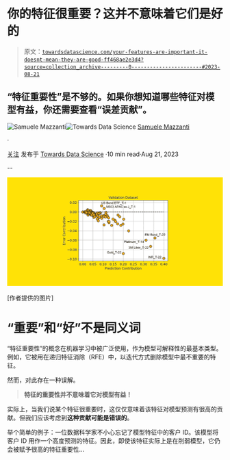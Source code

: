 # 你的特征很重要？这并不意味着它们是好的

> 原文：[`towardsdatascience.com/your-features-are-important-it-doesnt-mean-they-are-good-ff468ae2e3d4?source=collection_archive---------0-----------------------#2023-08-21`](https://towardsdatascience.com/your-features-are-important-it-doesnt-mean-they-are-good-ff468ae2e3d4?source=collection_archive---------0-----------------------#2023-08-21)

## “特征重要性”是不够的。如果你想知道哪些特征对模型有益，你还需要查看“误差贡献”。

[](https://medium.com/@mazzanti.sam?source=post_page-----ff468ae2e3d4--------------------------------)![Samuele Mazzanti](https://medium.com/@mazzanti.sam?source=post_page-----ff468ae2e3d4--------------------------------)[](https://towardsdatascience.com/?source=post_page-----ff468ae2e3d4--------------------------------)![Towards Data Science](https://towardsdatascience.com/?source=post_page-----ff468ae2e3d4--------------------------------) [Samuele Mazzanti](https://medium.com/@mazzanti.sam?source=post_page-----ff468ae2e3d4--------------------------------)

·

[关注](https://medium.com/m/signin?actionUrl=https%3A%2F%2Fmedium.com%2F_%2Fsubscribe%2Fuser%2Fe16f3bb86e03&operation=register&redirect=https%3A%2F%2Ftowardsdatascience.com%2Fyour-features-are-important-it-doesnt-mean-they-are-good-ff468ae2e3d4&user=Samuele+Mazzanti&userId=e16f3bb86e03&source=post_page-e16f3bb86e03----ff468ae2e3d4---------------------post_header-----------) 发布于 [Towards Data Science](https://towardsdatascience.com/?source=post_page-----ff468ae2e3d4--------------------------------) ·10 min read·Aug 21, 2023[](https://medium.com/m/signin?actionUrl=https%3A%2F%2Fmedium.com%2F_%2Fvote%2Ftowards-data-science%2Fff468ae2e3d4&operation=register&redirect=https%3A%2F%2Ftowardsdatascience.com%2Fyour-features-are-important-it-doesnt-mean-they-are-good-ff468ae2e3d4&user=Samuele+Mazzanti&userId=e16f3bb86e03&source=-----ff468ae2e3d4---------------------clap_footer-----------)

--

[](https://medium.com/m/signin?actionUrl=https%3A%2F%2Fmedium.com%2F_%2Fbookmark%2Fp%2Fff468ae2e3d4&operation=register&redirect=https%3A%2F%2Ftowardsdatascience.com%2Fyour-features-are-important-it-doesnt-mean-they-are-good-ff468ae2e3d4&source=-----ff468ae2e3d4---------------------bookmark_footer-----------)![](img/38f178e94336a144567ffa647733e5b7.png)

[作者提供的图片]

# “重要”和“好”不是同义词

“特征重要性”的概念在机器学习中被广泛使用，作为模型可解释性的最基本类型。例如，它被用在递归特征消除（RFE）中，以迭代方式删除模型中最不重要的特征。

然而，对此存在一种误解。

> **特征的重要性并不意味着它对模型有益！**

实际上，当我们说某个特征很重要时，这仅仅意味着该特征对模型预测有很高的贡献。但我们应该考虑到**这种贡献可能是错误的**。

举个简单的例子：一位数据科学家不小心忘记了模型特征中的客户 ID。该模型将客户 ID 用作一个高度预测的特征。因此，即使该特征实际上是在削弱模型，它仍会被赋予很高的特征重要性…

